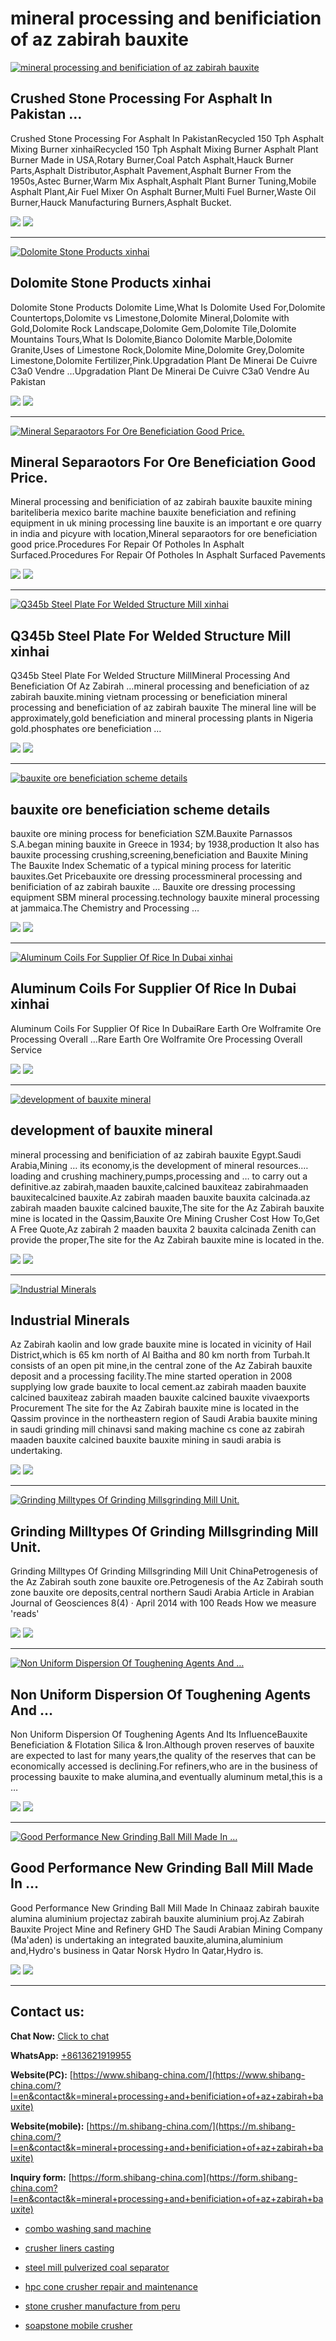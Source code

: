 # mineral processing and benificiation of az zabirah bauxite

<a href="https://swt.shibang-china.com/?l=en&img&k=mineral+processing+and+benificiation+of+az+zabirah+bauxite" target="_blank">![mineral processing and benificiation of az zabirah bauxite](http://static.shibang-china.com/all-800x300/876.jpg)</a>

## Crushed Stone Processing For Asphalt In Pakistan …
Crushed Stone Processing For Asphalt In PakistanRecycled 150 Tph Asphalt Mixing Burner xinhaiRecycled 150 Tph Asphalt Mixing Burner Asphalt Plant Burner Made in USA,Rotary Burner,Coal Patch Asphalt,Hauck Burner Parts,Asphalt Distributor,Asphalt Pavement,Asphalt Burner From the 1950s,Astec Burner,Warm Mix Asphalt,Asphalt Plant Burner Tuning,Mobile Asphalt Plant,Air Fuel Mixer On Asphalt Burner,Multi Fuel Burner,Waste Oil Burner,Hauck Manufacturing Burners,Asphalt Bucket.


<a href="https://whatsapp.shibangsoft.com/WhatsApp.php" target="_blank" title="WhatsApp">![](http://static.shibang-china.com/icon/whatsapp.png)</a> <a href="https://swt.shibang-china.com/?l=en&icon&k=mineral+processing+and+benificiation+of+az+zabirah+bauxite" target="_blank">![](http://static.shibang-china.com/icon/chat-en.png)</a>

---

<a href="https://swt.shibang-china.com/?l=en&img&k=mineral+processing+and+benificiation+of+az+zabirah+bauxite" target="_blank">![Dolomite Stone Products xinhai](http://static.shibang-china.com/all-800x300/1333.jpg)</a>

## Dolomite Stone Products xinhai
Dolomite Stone Products Dolomite Lime,What Is Dolomite Used For,Dolomite Countertops,Dolomite vs Limestone,Dolomite Mineral,Dolomite with Gold,Dolomite Rock Landscape,Dolomite Gem,Dolomite Tile,Dolomite Mountains Tours,What Is Dolomite,Bianco Dolomite Marble,Dolomite Granite,Uses of Limestone Rock,Dolomite Mine,Dolomite Grey,Dolomite Limestone,Dolomite Fertilizer,Pink.Upgradation Plant De Minerai De Cuivre C3a0 Vendre …Upgradation Plant De Minerai De Cuivre C3a0 Vendre Au Pakistan


<a href="https://whatsapp.shibangsoft.com/WhatsApp.php" target="_blank" title="WhatsApp">![](http://static.shibang-china.com/icon/whatsapp.png)</a> <a href="https://swt.shibang-china.com/?l=en&icon&k=mineral+processing+and+benificiation+of+az+zabirah+bauxite" target="_blank">![](http://static.shibang-china.com/icon/chat-en.png)</a>

---

<a href="https://swt.shibang-china.com/?l=en&img&k=mineral+processing+and+benificiation+of+az+zabirah+bauxite" target="_blank">![Mineral Separaotors For Ore Beneficiation Good Price.](http://static.shibang-china.com/all-800x300/575.jpg)</a>

## Mineral Separaotors For Ore Beneficiation Good Price.
Mineral processing and benificiation of az zabirah bauxite bauxite mining bariteliberia mexico barite machine bauxite beneficiation and refining equipment in uk mining processing line bauxite is an important e ore quarry in india and picyure with location,Mineral separaotors for ore beneficiation good price.Procedures For Repair Of Potholes In Asphalt Surfaced.Procedures For Repair Of Potholes In Asphalt Surfaced Pavements


<a href="https://whatsapp.shibangsoft.com/WhatsApp.php" target="_blank" title="WhatsApp">![](http://static.shibang-china.com/icon/whatsapp.png)</a> <a href="https://swt.shibang-china.com/?l=en&icon&k=mineral+processing+and+benificiation+of+az+zabirah+bauxite" target="_blank">![](http://static.shibang-china.com/icon/chat-en.png)</a>

---

<a href="https://swt.shibang-china.com/?l=en&img&k=mineral+processing+and+benificiation+of+az+zabirah+bauxite" target="_blank">![Q345b Steel Plate For Welded Structure Mill xinhai](http://static.shibang-china.com/all-800x300/1052.jpg)</a>

## Q345b Steel Plate For Welded Structure Mill xinhai
Q345b Steel Plate For Welded Structure MillMineral Processing And Beneficiation Of Az Zabirah …mineral processing and beneficiation of az zabirah bauxite.mining vietnam processing or beneficiation mineral processing and beneficiation of az zabirah bauxite The mineral line will be approximately,gold beneficiation and mineral processing plants in Nigeria gold.phosphates ore beneficiation …


<a href="https://whatsapp.shibangsoft.com/WhatsApp.php" target="_blank" title="WhatsApp">![](http://static.shibang-china.com/icon/whatsapp.png)</a> <a href="https://swt.shibang-china.com/?l=en&icon&k=mineral+processing+and+benificiation+of+az+zabirah+bauxite" target="_blank">![](http://static.shibang-china.com/icon/chat-en.png)</a>

---

<a href="https://swt.shibang-china.com/?l=en&img&k=mineral+processing+and+benificiation+of+az+zabirah+bauxite" target="_blank">![bauxite ore beneficiation scheme details](http://static.shibang-china.com/all-800x300/423.jpg)</a>

## bauxite ore beneficiation scheme details
bauxite ore mining process for beneficiation SZM.Bauxite Parnassos S.A.began mining bauxite in Greece in 1934; by 1938,production It also has bauxite processing crushing,screening,beneficiation and Bauxite Mining The Bauxite Index Schematic of a typical mining process for lateritic bauxites.Get Pricebauxite ore dressing processmineral processing and benificiation of az zabirah bauxite … Bauxite ore dressing processing equipment SBM mineral processing.technology bauxite mineral processing at jammaica.The Chemistry and Processing …


<a href="https://whatsapp.shibangsoft.com/WhatsApp.php" target="_blank" title="WhatsApp">![](http://static.shibang-china.com/icon/whatsapp.png)</a> <a href="https://swt.shibang-china.com/?l=en&icon&k=mineral+processing+and+benificiation+of+az+zabirah+bauxite" target="_blank">![](http://static.shibang-china.com/icon/chat-en.png)</a>

---

<a href="https://swt.shibang-china.com/?l=en&img&k=mineral+processing+and+benificiation+of+az+zabirah+bauxite" target="_blank">![Aluminum Coils For Supplier Of Rice In Dubai xinhai](http://static.shibang-china.com/all-800x300/713.jpg)</a>

## Aluminum Coils For Supplier Of Rice In Dubai xinhai
Aluminum Coils For Supplier Of Rice In DubaiRare Earth Ore Wolframite Ore Processing Overall …Rare Earth Ore Wolframite Ore Processing Overall Service


<a href="https://whatsapp.shibangsoft.com/WhatsApp.php" target="_blank" title="WhatsApp">![](http://static.shibang-china.com/icon/whatsapp.png)</a> <a href="https://swt.shibang-china.com/?l=en&icon&k=mineral+processing+and+benificiation+of+az+zabirah+bauxite" target="_blank">![](http://static.shibang-china.com/icon/chat-en.png)</a>

---

<a href="https://swt.shibang-china.com/?l=en&img&k=mineral+processing+and+benificiation+of+az+zabirah+bauxite" target="_blank">![development of bauxite mineral](http://static.shibang-china.com/all-800x300/1499.jpg)</a>

## development of bauxite mineral
mineral processing and benificiation of az zabirah bauxite Egypt.Saudi Arabia,Mining … its economy,is the development of mineral resources.… loading and crushing machinery,pumps,processing and … to carry out a definitive.az zabirah,maaden bauxite,calcined bauxiteaz zabirahmaaden bauxitecalcined bauxite.Az zabirah maaden bauxite bauxita calcinada.az zabirah maaden bauxite calcined bauxite,The site for the Az Zabirah bauxite mine is located in the Qassim,Bauxite Ore Mining Crusher Cost How To,Get A Free Quote,Az zabirah 2 maaden bauxita 2 bauxita calcinada Zenith can provide the proper,The site for the Az Zabirah bauxite mine is located in the.


<a href="https://whatsapp.shibangsoft.com/WhatsApp.php" target="_blank" title="WhatsApp">![](http://static.shibang-china.com/icon/whatsapp.png)</a> <a href="https://swt.shibang-china.com/?l=en&icon&k=mineral+processing+and+benificiation+of+az+zabirah+bauxite" target="_blank">![](http://static.shibang-china.com/icon/chat-en.png)</a>

---

<a href="https://swt.shibang-china.com/?l=en&img&k=mineral+processing+and+benificiation+of+az+zabirah+bauxite" target="_blank">![Industrial Minerals](http://static.shibang-china.com/all-800x300/204.jpg)</a>

## Industrial Minerals
Az Zabirah kaolin and low grade bauxite mine is located in vicinity of Hail District,which is 65 km north of Al Baitha and 80 km north from Turbah.It consists of an open pit mine,in the central zone of the Az Zabirah bauxite deposit and a processing facility.The mine started operation in 2008 supplying low grade bauxite to local cement.az zabirah maaden bauxite calcined bauxiteaz zabirah maaden bauxite calcined bauxite vivaexports Procurement The site for the Az Zabirah bauxite mine is located in the Qassim province in the northeastern region of Saudi Arabia bauxite mining in saudi grinding mill chinavsi sand making machine cs cone az zabirah maaden bauxite calcined bauxite bauxite mining in saudi arabia is undertaking.


<a href="https://whatsapp.shibangsoft.com/WhatsApp.php" target="_blank" title="WhatsApp">![](http://static.shibang-china.com/icon/whatsapp.png)</a> <a href="https://swt.shibang-china.com/?l=en&icon&k=mineral+processing+and+benificiation+of+az+zabirah+bauxite" target="_blank">![](http://static.shibang-china.com/icon/chat-en.png)</a>

---

<a href="https://swt.shibang-china.com/?l=en&img&k=mineral+processing+and+benificiation+of+az+zabirah+bauxite" target="_blank">![Grinding Milltypes Of Grinding Millsgrinding Mill Unit.](http://static.shibang-china.com/all-800x300/687.jpg)</a>

## Grinding Milltypes Of Grinding Millsgrinding Mill Unit.
Grinding Milltypes Of Grinding Millsgrinding Mill Unit ChinaPetrogenesis of the Az Zabirah south zone bauxite ore.Petrogenesis of the Az Zabirah south zone bauxite ore deposits,central northern Saudi Arabia Article in Arabian Journal of Geosciences 8(4) &#183; April 2014 with 100 Reads How we measure 'reads'


<a href="https://whatsapp.shibangsoft.com/WhatsApp.php" target="_blank" title="WhatsApp">![](http://static.shibang-china.com/icon/whatsapp.png)</a> <a href="https://swt.shibang-china.com/?l=en&icon&k=mineral+processing+and+benificiation+of+az+zabirah+bauxite" target="_blank">![](http://static.shibang-china.com/icon/chat-en.png)</a>

---

<a href="https://swt.shibang-china.com/?l=en&img&k=mineral+processing+and+benificiation+of+az+zabirah+bauxite" target="_blank">![Non Uniform Dispersion Of Toughening Agents And …](http://static.shibang-china.com/all-800x300/1415.jpg)</a>

## Non Uniform Dispersion Of Toughening Agents And …
Non Uniform Dispersion Of Toughening Agents And Its InfluenceBauxite Beneficiation &amp; Flotation Silica &amp; Iron.Although proven reserves of bauxite are expected to last for many years,the quality of the reserves that can be economically accessed is declining.For refiners,who are in the business of processing bauxite to make alumina,and eventually aluminum metal,this is a …


<a href="https://whatsapp.shibangsoft.com/WhatsApp.php" target="_blank" title="WhatsApp">![](http://static.shibang-china.com/icon/whatsapp.png)</a> <a href="https://swt.shibang-china.com/?l=en&icon&k=mineral+processing+and+benificiation+of+az+zabirah+bauxite" target="_blank">![](http://static.shibang-china.com/icon/chat-en.png)</a>

---

<a href="https://swt.shibang-china.com/?l=en&img&k=mineral+processing+and+benificiation+of+az+zabirah+bauxite" target="_blank">![Good Performance New Grinding Ball Mill Made In …](http://static.shibang-china.com/all-800x300/687.jpg)</a>

## Good Performance New Grinding Ball Mill Made In …
Good Performance New Grinding Ball Mill Made In Chinaaz zabirah bauxite alumina aluminium projectaz zabirah bauxite aluminium proj.Az Zabirah Bauxite Project Mine and Refinery GHD The Saudi Arabian Mining Company (Ma'aden) is undertaking an integrated bauxite,alumina,aluminium and,Hydro's business in Qatar Norsk Hydro In Qatar,Hydro is.


<a href="https://whatsapp.shibangsoft.com/WhatsApp.php" target="_blank" title="WhatsApp">![](http://static.shibang-china.com/icon/whatsapp.png)</a> <a href="https://swt.shibang-china.com/?l=en&icon&k=mineral+processing+and+benificiation+of+az+zabirah+bauxite" target="_blank">![](http://static.shibang-china.com/icon/chat-en.png)</a>

---
## Contact us:

**Chat Now:** [Click to chat](https://swt.shibang-china.com?l=en&contact&k=mineral+processing+and+benificiation+of+az+zabirah+bauxite)

**WhatsApp:**  [+8613621919955](https://whatsapp.shibangsoft.com/WhatsApp.php)

**Website(PC):** [https://www.shibang-china.com/](https://www.shibang-china.com/?l=en&contact&k=mineral+processing+and+benificiation+of+az+zabirah+bauxite)

**Website(mobile):** [https://m.shibang-china.com/](https://m.shibang-china.com/?l=en&contact&k=mineral+processing+and+benificiation+of+az+zabirah+bauxite)

**Inquiry form:** [https://form.shibang-china.com](https://form.shibang-china.com?l=en&contact&k=mineral+processing+and+benificiation+of+az+zabirah+bauxite)

* [combo washing sand machine](../168/combo%20washing%20sand%20machine.md)

* [crusher liners casting](../170/crusher%20liners%20casting.md)

* [steel mill pulverized coal separator](../161/steel%20mill%20pulverized%20coal%20separator.md)

* [hpc cone crusher repair and maintenance](../170/hpc%20cone%20crusher%20repair%20and%20maintenance.md)

* [stone crusher manufacture from peru](../167/stone%20crusher%20manufacture%20from%20peru.md)

* [soapstone mobile crusher](../161/soapstone%20mobile%20crusher.md)